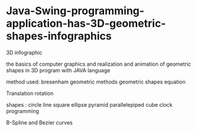 # Java-Swing-programming-application-has-3D-geometric-shapes-infographics
3D infographic

the basics of computer graphics and realization and animation of geometric shapes in 3D program with JAVA language


method used:
bresenham
geometric methods
geometric shapes equation

Translation
rotation

shapes :
circle
line
square
ellipse
pyramid
parallelepiped
cube
clock programming

B-Spline and Bezier curves
